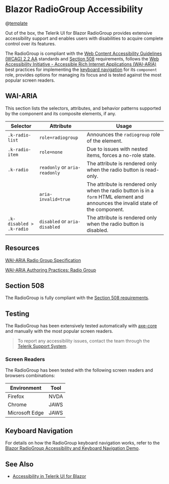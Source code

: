 
# Blazor RadioGroup Accessibility

@[template](/_contentTemplates/common/parameters-table-styles.md#table-layout)

Out of the box, the Telerik UI for Blazor RadioGroup provides extensive accessibility support and enables users with disabilities to acquire complete control over its features.

The RadioGroup is compliant with the [Web Content Accessibility Guidelines (WCAG) 2.2 AA](https://www.w3.org/TR/WCAG22/) standards and [Section 508](https://www.section508.gov/) requirements, follows the [Web Accessibility Initiative - Accessible Rich Internet Applications (WAI-ARIA)](https://www.w3.org/WAI/ARIA/apg/) best practices for implementing the [keyboard navigation](#keyboard-navigation) for its `component` role, provides options for managing its focus and is tested against the most popular screen readers.

## WAI-ARIA

This section lists the selectors, attributes, and behavior patterns supported by the component and its composite elements, if any.

| Selector | Attribute | Usage |
| -------- | --------- | ----- |
| `.k-radio-list` | `role=radiogroup` | Announces the `radiogroup` role of the element. |
| `.k-radio-item` | `role=none` | Due to issues with nested items, forces a no-role state. |
| `.k-radio` | `readonly` or `aria-readonly` | The attribute is rendered only when the radio button is read-only. |
| | `aria-invalid=true` | The attribute is rendered only when the radio button is in a `form` HTML element and announces the invalid state of the component. |
| `.k-disabled > .k-radio` | `disabled` or `aria-disabled` | The attribute is rendered only when the radio button is disabled. |

## Resources

[WAI-ARIA Radio Group Specification](https://www.w3.org/TR/wai-aria-1.2/#radiogroup)

[WAI-ARIA Authoring Practices: Radio Group](https://www.w3.org/WAI/ARIA/apg/patterns/radiobutton/)

## Section 508

The RadioGroup is fully compliant with the [Section 508 requirements](http://www.section508.gov/).

## Testing

The RadioGroup has been extensively tested automatically with [axe-core](https://github.com/dequelabs/axe-core) and manually with the most popular screen readers.

> To report any accessibility issues, contact the team through the [Telerik Support System](https://www.telerik.com/account/support-center).

### Screen Readers

The RadioGroup has been tested with the following screen readers and browsers combinations:

| Environment | Tool |
| ----------- | ---- |
| Firefox | NVDA |
| Chrome | JAWS |
| Microsoft Edge | JAWS |

## Keyboard Navigation

For details on how the RadioGroup keyboard navigation works, refer to the [Blazor RadioGroup Accessibility and Keyboard Navigation Demo](https://demos.telerik.com/blazor-ui/radiogroup/keyboard-navigation).

## See Also

* [Accessibility in Telerik UI for Blazor](slug:accessibility-overview)